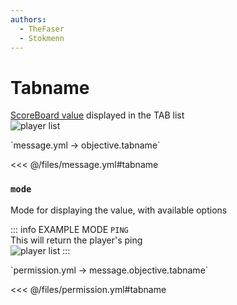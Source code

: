 ```yaml
---
authors:
  - TheFaser
  - Stokmenn
---
```


# Tabname

[ScoreBoard value](https://ru.minecraft.wiki/w/%D0%A1%D0%B8%D1%81%D1%82%D0%B5%D0%BC%D0%B0_%D1%81%D1%87%D1%91%D1%82%D0%B0_%D0%B8%D0%B3%D1%80%D0%BE%D0%B2%D1%8B%D1%85_%D1%81%D0%BE%D0%B1%D1%8B%D1%82%D0%B8%D0%B9) displayed in the TAB list  
![player list](/playerlist.png)

[//]: # (message.yml)
<!--@include: @/parts/words.md#setting-->
<!--@include: @/parts/words.md#path--> `message.yml → objective.tabname`

<!--@include: @/parts/words.md#default-->
<<< @/files/message.yml#tabname

<!--@include: @/parts/enable.md-->

### `mode`

Mode for displaying the value, with available options

<!--@include: @/parts/objective.md-->

::: info EXAMPLE MODE `PING`  
This will return the player's ping  
![player list](/playerlist.png)
:::

<!--@include: @/parts/ticker.md-->

[//]: # (permission.yml)
<!--@include: @/parts/words.md#permission-->
<!--@include: @/parts/words.md#path--> `permission.yml → message.objective.tabname`

<!--@include: @/parts/words.md#default-->
<<< @/files/permission.yml#tabname

<!--@include: @/parts/permission/permissionTier3.md-->
